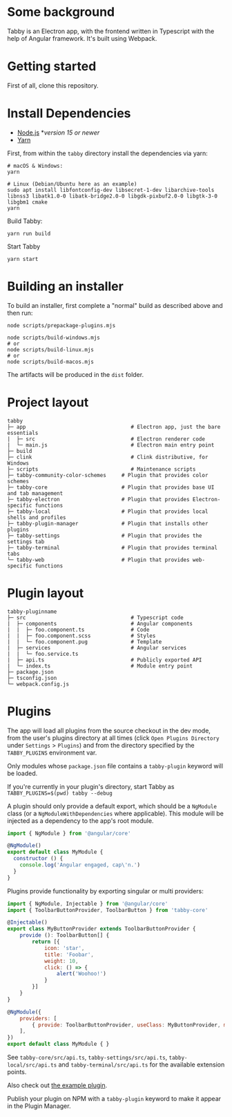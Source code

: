 # Some background

Tabby is an Electron app, with the frontend written in Typescript with the help of Angular framework. It's built using Webpack.

# Getting started

First of all, clone this repository.

# Install Dependencies

- [Node.js](https://nodejs.org/en/download/) \**version 15 or newer*
- [Yarn](https://yarnpkg.com/)

First, from within the `tabby` directory install the dependencies via yarn:

```
# macOS & Windows:
yarn
```

```
# Linux (Debian/Ubuntu here as an example)
sudo apt install libfontconfig-dev libsecret-1-dev libarchive-tools libnss3 libatk1.0-0 libatk-bridge2.0-0 libgdk-pixbuf2.0-0 libgtk-3-0 libgbm1 cmake
yarn
```

Build Tabby:

```
yarn run build
```

Start Tabby

```
yarn start
```

# Building an installer

To build an installer, first complete a "normal" build as described above and then run:

```
node scripts/prepackage-plugins.mjs

node scripts/build-windows.mjs
# or
node scripts/build-linux.mjs
# or
node scripts/build-macos.mjs
```

The artifacts will be produced in the `dist` folder.

# Project layout

```
tabby
├─ app                                  # Electron app, just the bare essentials
|  ├─ src                               # Electron renderer code
|  └─ main.js                           # Electron main entry point
├─ build
├─ clink                                # Clink distributive, for Windows
├─ scripts                              # Maintenance scripts
├─ tabby-community-color-schemes     # Plugin that provides color schemes
├─ tabby-core                        # Plugin that provides base UI and tab management
├─ tabby-electron                    # Plugin that provides Electron-specific functions
├─ tabby-local                       # Plugin that provides local shells and profiles
├─ tabby-plugin-manager              # Plugin that installs other plugins
├─ tabby-settings                    # Plugin that provides the settings tab
├─ tabby-terminal                    # Plugin that provides terminal tabs
└─ tabby-web                         # Plugin that provides web-specific functions
```

# Plugin layout

```
tabby-pluginname
├─ src                                  # Typescript code
|  ├─ components                        # Angular components
|  |  ├─ foo.component.ts               # Code
|  |  ├─ foo.component.scss             # Styles
|  |  └─ foo.component.pug              # Template
|  ├─ services                          # Angular services
|  |  └─ foo.service.ts
|  ├─ api.ts                            # Publicly exported API
|  └─ index.ts                          # Module entry point
├─ package.json
├─ tsconfig.json
└─ webpack.config.js
```

# Plugins

The app will load all plugins from the source checkout in the dev mode, from the user's plugins directory at all times (click `Open Plugins Directory` under `Settings` &gt; `Plugins`) and from the directory specified by the `TABBY_PLUGINS` environment var.

Only modules whose `package.json` file contains a `tabby-plugin` keyword will be loaded.

If you're currently in your plugin's directory, start Tabby as `TABBY_PLUGINS=$(pwd) tabby --debug`

A plugin should only provide a default export, which should be a `NgModule` class (or a `NgModuleWithDependencies` where applicable). This module will be injected as a dependency to the app's root module.

```javascript
import { NgModule } from '@angular/core'

@NgModule()
export default class MyModule {
  constructor () {
    console.log('Angular engaged, cap\'n.')
  }
}
```

Plugins provide functionality by exporting singular or multi providers:

```javascript
import { NgModule, Injectable } from '@angular/core'
import { ToolbarButtonProvider, ToolbarButton } from 'tabby-core'

@Injectable()
export class MyButtonProvider extends ToolbarButtonProvider {
    provide (): ToolbarButton[] {
        return [{
            icon: 'star',
            title: 'Foobar',
            weight: 10,
            click: () => {
                alert('Woohoo!')
            }
        }]
    }
}

@NgModule({
    providers: [
        { provide: ToolbarButtonProvider, useClass: MyButtonProvider, multi: true },
    ],
})
export default class MyModule { }
```

See `tabby-core/src/api.ts`, `tabby-settings/src/api.ts`, `tabby-local/src/api.ts` and `tabby-terminal/src/api.ts` for the available extension points.

Also check out [the example plugin](https://github.com/Eugeny/tabby-clippy).

Publish your plugin on NPM with a `tabby-plugin` keyword to make it appear in the Plugin Manager.
